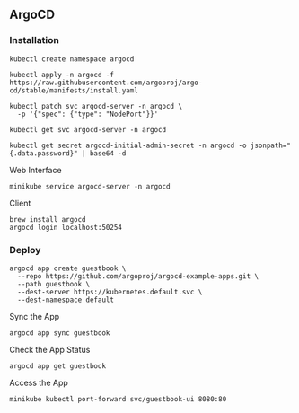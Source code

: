 ## ArgoCD


### Installation

```
kubectl create namespace argocd
```

```
kubectl apply -n argocd -f https://raw.githubusercontent.com/argoproj/argo-cd/stable/manifests/install.yaml
```

```
kubectl patch svc argocd-server -n argocd \
  -p '{"spec": {"type": "NodePort"}}'
```

```
kubectl get svc argocd-server -n argocd
```


```
kubectl get secret argocd-initial-admin-secret -n argocd -o jsonpath="{.data.password}" | base64 -d
```


Web Interface

```
minikube service argocd-server -n argocd
```

Client

```
brew install argocd
argocd login localhost:50254
```


### Deploy

```
argocd app create guestbook \
  --repo https://github.com/argoproj/argocd-example-apps.git \
  --path guestbook \
  --dest-server https://kubernetes.default.svc \
  --dest-namespace default
```

Sync the App
```
argocd app sync guestbook
```

Check the App Status
```
argocd app get guestbook
```

Access the App

```
minikube kubectl port-forward svc/guestbook-ui 8080:80
```